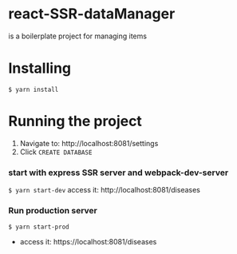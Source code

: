 # react-SSR-dataManager
is a boilerplate project for managing items

# Installing
`$ yarn install`

# Running the project

1. Navigate to: http://localhost:8081/settings 
2. Click `CREATE DATABASE`

### start with express SSR server and webpack-dev-server
`$ yarn start-dev`
access it: http://localhost:8081/diseases

### Run production server
`$ yarn start-prod`
- access it: https://localhost:8081/diseases

